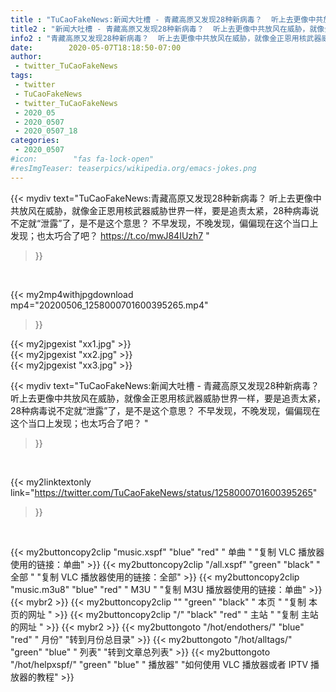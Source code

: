```yaml
---
title : "TuCaoFakeNews:新闻大吐槽 - 青藏高原又发现28种新病毒？  听上去更像中共放风在威胁，就像金正恩用核武器威胁世界一样，要是追责太紧，28种病毒说不定就“泄露”了，是不是这个意思？ 不早发现，不晚发现，偏偏现在这个当口上发现；也太巧合了吧？ "
title2 : "新闻大吐槽 - 青藏高原又发现28种新病毒？  听上去更像中共放风在威胁，就像金正恩用核武器威胁世界一样，要是追责太紧，28种病毒说不定就“泄露”了，是不是这个意思？ 不早发现，不晚发现，偏偏现在这个当口上发现；也太巧合了吧？ "
info2 : "青藏高原又发现28种新病毒？  听上去更像中共放风在威胁，就像金正恩用核武器威胁世界一样，要是追责太紧，28种病毒说不定就“泄露”了，是不是这个意思？ 不早发现，不晚发现，偏偏现在这个当口上发现；也太巧合了吧？  https://t.co/mwJ84IUzh7 "
date:        2020-05-07T18:18:50-07:00
author:
 - twitter_TuCaoFakeNews
tags:
 - twitter
 - TuCaoFakeNews
 - twitter_TuCaoFakeNews
 - 2020_05
 - 2020_0507
 - 2020_0507_18
categories:
 - 2020_0507
#icon:        "fas fa-lock-open"
#resImgTeaser: teaserpics/wikipedia.org/emacs-jokes.png
---
```


{{< mydiv text="TuCaoFakeNews:青藏高原又发现28种新病毒？  听上去更像中共放风在威胁，就像金正恩用核武器威胁世界一样，要是追责太紧，28种病毒说不定就“泄露”了，是不是这个意思？ 不早发现，不晚发现，偏偏现在这个当口上发现；也太巧合了吧？  https://t.co/mwJ84IUzh7 "
>}}
<br>


{{< my2mp4withjpgdownload mp4="20200506_1258000701600395265.mp4"
>}}

{{< my2jpgexist "xx1.jpg" >}}<br>
{{< my2jpgexist "xx2.jpg" >}}<br>
{{< my2jpgexist "xx3.jpg" >}}<br>



{{< mydiv text="TuCaoFakeNews:新闻大吐槽 - 青藏高原又发现28种新病毒？  听上去更像中共放风在威胁，就像金正恩用核武器威胁世界一样，要是追责太紧，28种病毒说不定就“泄露”了，是不是这个意思？ 不早发现，不晚发现，偏偏现在这个当口上发现；也太巧合了吧？ "
>}}
<br>

{{< my2linktextonly link="https://twitter.com/TuCaoFakeNews/status/1258000701600395265"
>}}


<br>

{{< my2buttoncopy2clip "music.xspf"        "blue"   "red"    " 单曲 "  "复制 VLC 播放器使用的链接：单曲" >}} {{< my2buttoncopy2clip "/all.xspf"         "green"  "black"  " 全部 "  "复制 VLC 播放器使用的链接：全部" >}} {{< my2buttoncopy2clip "music.m3u8"        "blue"   "red"    " M3U  "    "复制 M3U 播放器使用的链接：单曲" >}} {{< mybr2 >}} {{< my2buttoncopy2clip ""                  "green"  "black"  " 本页 "    "复制 本页的网址 " >}} {{< my2buttoncopy2clip "/"                 "black"  "red"    " 主站 "    "复制 主站的网址 " >}} {{< mybr2 >}} {{< my2buttongoto      "/hot/endothers/"   "blue"   "red"    " 月份"   "转到月份总目录" >}} {{< my2buttongoto      "/hot/alltags/"     "green"  "blue"   " 列表"   "转到文章总列表" >}} {{< my2buttongoto      "/hot/helpxspf/"    "green"  "blue"   " 播放器" "如何使用 VLC 播放器或者 IPTV 播放器的教程" >}} 
